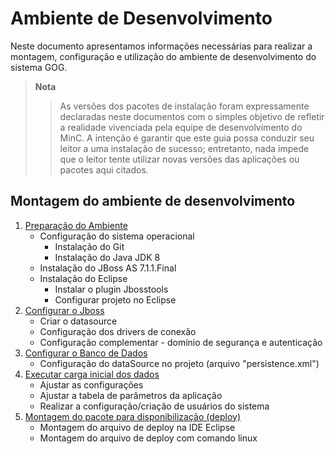 <script src="http://cdnjs.cloudflare.com/ajax/libs/raphael/2.1.0/raphael-min.js"></script>
<script src="http://cdnjs.cloudflare.com/ajax/libs/jquery/1.11.0/jquery.min.js"></script>
<script src="http://adrai.github.io/flowchart.js/flowchart-latest.js"></script>
<script>
	window.onload = function () {
		var diagram = flowchart.parse("st=>start: Iniciar\n" + 
			"e=>end\n" + 
			"op=>operation: Configurar o Banco de Dados\n" + 
			"op0=>operation: Configurar o projeto no Eclipse\n" + 
			"op1=>operation: Configurar o Jboss\n" + 
			"op2=>operation: Executar carga inicial\n" + 
			"op3=>operation: Ajustar as configurações\n" + 
			"cond=>condition: Aplicação Montada?\n" + 
			"st->op0->op->op1->cond\n" + 
			"cond(yes)->op2->op3->e\n" + 
			"cond(no)->op");
		diagram.drawSVG('diagram');
	};
</script>

# Ambiente de Desenvolvimento
Neste documento apresentamos informações necessárias para realizar a montagem, configuração e utilização do ambiente de desenvolvimento do sistema GOG. 

> **Nota**
>> As versões dos pacotes de instalação foram expressamente declaradas neste documentos com o simples objetivo de refletir a realidade vivenciada pela equipe de desenvolvimento do MinC. 
>> A intenção é garantir que este guia possa conduzir seu leitor a uma instalação de sucesso; entretanto, nada impede que o leitor tente utilizar novas versões das aplicações ou pacotes aqui citados.


## Montagem do ambiente de desenvolvimento

<div id='diagram' />

1. [Preparação do Ambiente](MontarAmbienteDesenvolvimento_PreparacaoAmbiente.md)
   * Configuração do sistema operacional
     * Instalação do Git
     * Instalação do Java JDK 8
   * Instalação do JBoss AS 7.1.1.Final
   * Instalação do Eclipse
     * Instalar o plugin Jbosstools
     * Configurar projeto no Eclipse
2. [Configurar o Jboss](MontarAmbienteDesenvolvimento_ConfiguracaoJboss.md)
   * Criar o datasource
   * Configuração dos drivers de conexão
   * Configuração complementar - domínio de segurança e autenticação
3. [Configurar o Banco de Dados](MontarAmbienteDesenvolvimento_ConfiguracaoSGDB.md)
   * Configuração do dataSource no projeto (arquivo "persistence.xml")
4. [Executar carga inicial dos dados](MontarAmbienteDesenvolvimento_CargaInicialDados.md)
   * Ajustar as configurações
   * Ajustar a tabela de parâmetros da aplicação
   * Realizar a configuração/criação de usuários do sistema
5. [Montagem do pacote para disponibilização (deploy)](MontarAmbienteDesenvolvimento_MontarDeploy.md)
   * Montagem do arquivo de deploy na IDE Eclipse
   * Montagem do arquivo de deploy com comando linux

